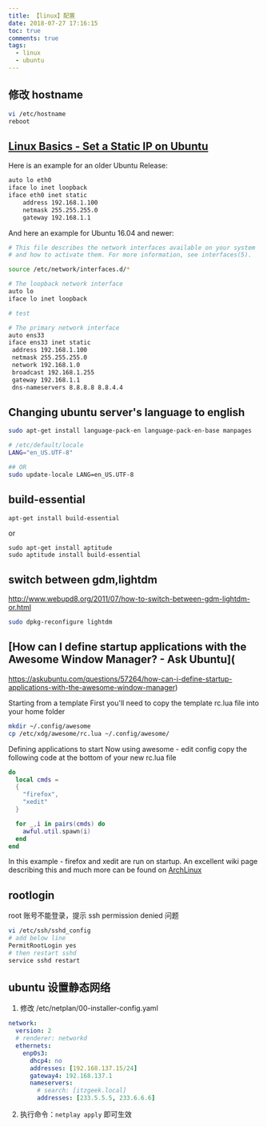 ```yaml
---
title: 【linux】配置
date: 2018-07-27 17:16:15
toc: true
comments: true
tags:
  - linux
  - ubuntu
---
```


## 修改 hostname

```sh
vi /etc/hostname
reboot
```

## [Linux Basics - Set a Static IP on Ubuntu](https://www.howtoforge.com/linux-basics-set-a-static-ip-on-ubuntu)

Here is an example for an older Ubuntu Release:

```bash
auto lo eth0
iface lo inet loopback
iface eth0 inet static
	address 192.168.1.100
	netmask 255.255.255.0
	gateway 192.168.1.1
```

And here an example for Ubuntu 16.04 and newer:

```bash
# This file describes the network interfaces available on your system
# and how to activate them. For more information, see interfaces(5).

source /etc/network/interfaces.d/*

# The loopback network interface
auto lo
iface lo inet loopback

# test

# The primary network interface
auto ens33
iface ens33 inet static
 address 192.168.1.100
 netmask 255.255.255.0
 network 192.168.1.0
 broadcast 192.168.1.255
 gateway 192.168.1.1
 dns-nameservers 8.8.8.8 8.8.4.4
```

## Changing ubuntu server's language to english

```sh
sudo apt-get install language-pack-en language-pack-en-base manpages
```

```sh
# /etc/default/locale
LANG="en_US.UTF-8"
```

```sh
## OR
sudo update-locale LANG=en_US.UTF-8
```

## build-essential

```sh
apt-get install build-essential
```

or

```
sudo apt-get install aptitude
sudo aptitude install build-essential
```

## switch between gdm,lightdm

http://www.webupd8.org/2011/07/how-to-switch-between-gdm-lightdm-or.html

```sh
sudo dpkg-reconfigure lightdm
```

## [How can I define startup applications with the Awesome Window Manager? - Ask Ubuntu](

https://askubuntu.com/questions/57264/how-can-i-define-startup-applications-with-the-awesome-window-manager)

Starting from a template
First you'll need to copy the template rc.lua file into your home folder

```sh
mkdir ~/.config/awesome
cp /etc/xdg/awesome/rc.lua ~/.config/awesome/
```

Defining applications to start
Now using awesome - edit config copy the following code at the bottom of your new rc.lua file

```lua
do
  local cmds =
  {
    "firefox",
    "xedit"
  }

  for _,i in pairs(cmds) do
    awful.util.spawn(i)
  end
end
```

In this example - firefox and xedit are run on startup.
An excellent wiki page describing this and much more can be found on [ArchLinux](https://wiki.archlinux.org/index.php/Awesome3#Autorun_programs)

## rootlogin

root 账号不能登录，提示 ssh permission denied 问题

```sh
vi /etc/ssh/sshd_config
# add below line
PermitRootLogin yes
# then restart sshd
service sshd restart
```

## ubuntu 设置静态网络

1. 修改 /etc/netplan/00-installer-config.yaml

```yaml
network:
  version: 2
  # renderer: networkd
  ethernets:
    enp0s3:
      dhcp4: no
      addresses: [192.168.137.15/24]
      gateway4: 192.168.137.1
      nameservers:
        # search: [itzgeek.local]
        addresses: [233.5.5.5, 233.6.6.6]
```

2. 执行命令：`netplay apply` 即可生效
